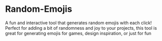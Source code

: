 # Random-Emojis
A fun and interactive tool that generates random emojis with each click! Perfect for adding a bit of randomness and joy to your projects, this tool is great for generating emojis for games, design inspiration, or just for fun
